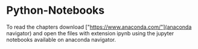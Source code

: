 # Python-Notebooks
To read the chapters download ["https://www.anaconda.com/"](anaconda navigator) and open the files with extension ipynb using the jupyter notebooks available on anaconda navigator.
